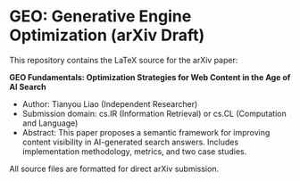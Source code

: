 # GEO: Generative Engine Optimization (arXiv Draft)

This repository contains the LaTeX source for the arXiv paper:

**GEO Fundamentals: Optimization Strategies for Web Content in the Age of AI Search**

- Author: Tianyou Liao (Independent Researcher)
- Submission domain: cs.IR (Information Retrieval) or cs.CL (Computation and Language)
- Abstract: This paper proposes a semantic framework for improving content visibility in AI-generated search answers. Includes implementation methodology, metrics, and two case studies.

All source files are formatted for direct arXiv submission.
